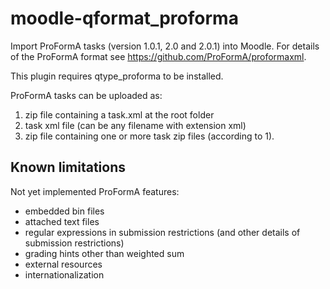 # moodle-qformat_proforma

Import ProFormA tasks (version 1.0.1, 2.0 and 2.0.1) into Moodle. 
For details of the ProFormA format see https://github.com/ProFormA/proformaxml.

This plugin requires qtype_proforma to be installed.

ProFormA tasks can be uploaded as:

1. zip file containing a task.xml at the root folder
2. task xml file (can be any filename with extension xml)
3. zip file containing one or more task zip files (according to 1). 


## Known limitations

Not yet implemented ProFormA features:

- embedded bin files
- attached text files
- regular expressions in submission restrictions (and other details of submission restrictions)
- grading hints other than weighted sum 
- external resources
- internationalization
